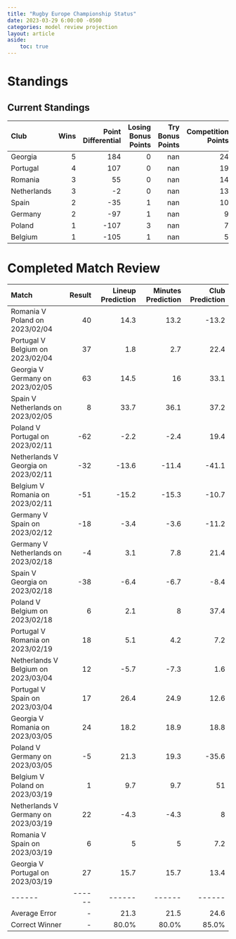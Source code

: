 ```yaml
---  
title: "Rugby Europe Championship Status"  
date: 2023-03-29 6:00:00 -0500  
categories: model review projection  
layout: article  
aside:  
    toc: true  
---
```

# Standings

## Current Standings


| Club        |   Wins |   Point Differential |   Losing Bonus Points |   Try Bonus Points |   Competition Points |
|:------------|-------:|---------------------:|----------------------:|-------------------:|---------------------:|
| Georgia     |      5 |                  184 |                     0 |                nan |                   24 |
| Portugal    |      4 |                  107 |                     0 |                nan |                   19 |
| Romania     |      3 |                   55 |                     0 |                nan |                   14 |
| Netherlands |      3 |                   -2 |                     0 |                nan |                   13 |
| Spain       |      2 |                  -35 |                     1 |                nan |                   10 |
| Germany     |      2 |                  -97 |                     1 |                nan |                    9 |
| Poland      |      1 |                 -107 |                     3 |                nan |                    7 |
| Belgium     |      1 |                 -105 |                     1 |                nan |                    5 |



# Completed Match Review


| Match                               |   Result |   Lineup Prediction |   Minutes Prediction |   Club Prediction |
|:------------------------------------|---------:|--------------------:|---------------------:|------------------:|
| Romania V Poland on 2023/02/04      |       40 |                14.3 |                 13.2 |             -13.2 |
| Portugal V Belgium on 2023/02/04    |       37 |                 1.8 |                  2.7 |              22.4 |
| Georgia V Germany on 2023/02/05     |       63 |                14.5 |                 16   |              33.1 |
| Spain V Netherlands on 2023/02/05   |        8 |                33.7 |                 36.1 |              37.2 |
| Poland V Portugal on 2023/02/11     |      -62 |                -2.2 |                 -2.4 |              19.4 |
| Netherlands V Georgia on 2023/02/11 |      -32 |               -13.6 |                -11.4 |             -41.1 |
| Belgium V Romania on 2023/02/11     |      -51 |               -15.2 |                -15.3 |             -10.7 |
| Germany V Spain on 2023/02/12       |      -18 |                -3.4 |                 -3.6 |             -11.2 |
| Germany V Netherlands on 2023/02/18 |       -4 |                 3.1 |                  7.8 |              21.4 |
| Spain V Georgia on 2023/02/18       |      -38 |                -6.4 |                 -6.7 |              -8.4 |
| Poland V Belgium on 2023/02/18      |        6 |                 2.1 |                  8   |              37.4 |
| Portugal V Romania on 2023/02/19    |       18 |                 5.1 |                  4.2 |               7.2 |
| Netherlands V Belgium on 2023/03/04 |       12 |                -5.7 |                 -7.3 |               1.6 |
| Portugal V Spain on 2023/03/04      |       17 |                26.4 |                 24.9 |              12.6 |
| Georgia V Romania on 2023/03/05     |       24 |                18.2 |                 18.9 |              18.8 |
| Poland V Germany on 2023/03/05      |       -5 |                21.3 |                 19.3 |             -35.6 |
| Belgium V Poland on 2023/03/19      |        1 |                 9.7 |                  9.7 |              51   |
| Netherlands V Germany on 2023/03/19 |       22 |                -4.3 |                 -4.3 |               8   |
| Romania V Spain on 2023/03/19       |        6 |                 5   |                  5   |               7.2 |
| Georgia V Portugal on 2023/03/19    |       27 |                15.7 |                 15.7 |              13.4 |
| ------ | ------ | ------ | ------ | ------ |
| Average Error |       - | 21.3 | 21.5 | 24.6 |
| Correct Winner |       - | 80.0% | 80.0% | 85.0% |

